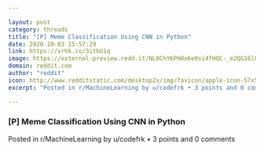 ```yaml
---

layout: post
category: threads
title: "[P] Meme Classification Using CNN in Python"
date: 2020-10-03 15:57:29
link: https://vrhk.co/3itbU1q
image: https://external-preview.redd.it/NL0ChYKPH8o6e0si4fHQC-_e2QG16lUCIkThsMjr2_I.jpg?width=225&height=117.80104712&auto=webp&crop=225:117.80104712,smart&s=cfef1fdac38a37661d44517c7dcd32ebda1c342a
domain: reddit.com
author: "reddit"
icon: http://www.redditstatic.com/desktop2x/img/favicon/apple-icon-57x57.png
excerpt: "Posted in r/MachineLearning by u/codefrk • 3 points and 0 comments"

---
```


### [P] Meme Classification Using CNN in Python

Posted in r/MachineLearning by u/codefrk • 3 points and 0 comments